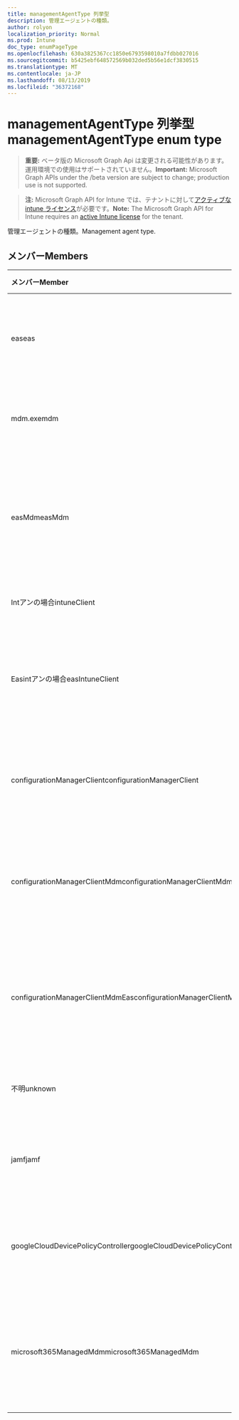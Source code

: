 ```yaml
---
title: managementAgentType 列挙型
description: 管理エージェントの種類。
author: rolyon
localization_priority: Normal
ms.prod: Intune
doc_type: enumPageType
ms.openlocfilehash: 630a3825367cc1850e6793598010a7fdbb027016
ms.sourcegitcommit: b5425ebf648572569b032ded5b56e1dcf3830515
ms.translationtype: MT
ms.contentlocale: ja-JP
ms.lasthandoff: 08/13/2019
ms.locfileid: "36372168"
---
```

# <a name="managementagenttype-enum-type"></a><span data-ttu-id="721bc-103">managementAgentType 列挙型</span><span class="sxs-lookup"><span data-stu-id="721bc-103">managementAgentType enum type</span></span>

> <span data-ttu-id="721bc-104">**重要:** ベータ版の Microsoft Graph Api は変更される可能性があります。運用環境での使用はサポートされていません。</span><span class="sxs-lookup"><span data-stu-id="721bc-104">**Important:** Microsoft Graph APIs under the /beta version are subject to change; production use is not supported.</span></span>

> <span data-ttu-id="721bc-105">**注:** Microsoft Graph API for Intune では、テナントに対して[アクティブな intune ライセンス](https://go.microsoft.com/fwlink/?linkid=839381)が必要です。</span><span class="sxs-lookup"><span data-stu-id="721bc-105">**Note:** The Microsoft Graph API for Intune requires an [active Intune license](https://go.microsoft.com/fwlink/?linkid=839381) for the tenant.</span></span>

<span data-ttu-id="721bc-106">管理エージェントの種類。</span><span class="sxs-lookup"><span data-stu-id="721bc-106">Management agent type.</span></span>

## <a name="members"></a><span data-ttu-id="721bc-107">メンバー</span><span class="sxs-lookup"><span data-stu-id="721bc-107">Members</span></span>
|<span data-ttu-id="721bc-108">メンバー</span><span class="sxs-lookup"><span data-stu-id="721bc-108">Member</span></span>|<span data-ttu-id="721bc-109">値</span><span class="sxs-lookup"><span data-stu-id="721bc-109">Value</span></span>|<span data-ttu-id="721bc-110">説明</span><span class="sxs-lookup"><span data-stu-id="721bc-110">Description</span></span>|
|:---|:---|:---|
|<span data-ttu-id="721bc-111">eas</span><span class="sxs-lookup"><span data-stu-id="721bc-111">eas</span></span>|<span data-ttu-id="721bc-112">1-d</span><span class="sxs-lookup"><span data-stu-id="721bc-112">1</span></span>|<span data-ttu-id="721bc-113">デバイスは、Exchange server によって管理されています。</span><span class="sxs-lookup"><span data-stu-id="721bc-113">The device is managed by Exchange server.</span></span>|
|<span data-ttu-id="721bc-114">mdm.exe</span><span class="sxs-lookup"><span data-stu-id="721bc-114">mdm</span></span>|<span data-ttu-id="721bc-115">pbm-2</span><span class="sxs-lookup"><span data-stu-id="721bc-115">2</span></span>|<span data-ttu-id="721bc-116">デバイスは Intune MDM によって管理されます。</span><span class="sxs-lookup"><span data-stu-id="721bc-116">The device is managed by Intune MDM.</span></span>|
|<span data-ttu-id="721bc-117">easMdm</span><span class="sxs-lookup"><span data-stu-id="721bc-117">easMdm</span></span>|<span data-ttu-id="721bc-118">1/3</span><span class="sxs-lookup"><span data-stu-id="721bc-118">3</span></span>|<span data-ttu-id="721bc-119">デバイスは、Exchange server と Intune MDM の両方によって管理されます。</span><span class="sxs-lookup"><span data-stu-id="721bc-119">The device is managed by both Exchange server and Intune MDM.</span></span>|
|<span data-ttu-id="721bc-120">Intアンの場合</span><span class="sxs-lookup"><span data-stu-id="721bc-120">intuneClient</span></span>|<span data-ttu-id="721bc-121">2/4</span><span class="sxs-lookup"><span data-stu-id="721bc-121">4</span></span>|<span data-ttu-id="721bc-122">Intune クライアント管理。</span><span class="sxs-lookup"><span data-stu-id="721bc-122">Intune client managed.</span></span>|
|<span data-ttu-id="721bc-123">Easintアンの場合</span><span class="sxs-lookup"><span data-stu-id="721bc-123">easIntuneClient</span></span>|<span data-ttu-id="721bc-124">5</span><span class="sxs-lookup"><span data-stu-id="721bc-124">5</span></span>|<span data-ttu-id="721bc-125">デバイスは EAS で、Intune クライアントはデュアル管理されています。</span><span class="sxs-lookup"><span data-stu-id="721bc-125">The device is EAS and Intune client dual managed.</span></span>|
|<span data-ttu-id="721bc-126">configurationManagerClient</span><span class="sxs-lookup"><span data-stu-id="721bc-126">configurationManagerClient</span></span>|<span data-ttu-id="721bc-127">8 </span><span class="sxs-lookup"><span data-stu-id="721bc-127">8</span></span>|<span data-ttu-id="721bc-128">デバイスは構成マネージャーによって管理されています。</span><span class="sxs-lookup"><span data-stu-id="721bc-128">The device is managed by Configuration Manager.</span></span>|
|<span data-ttu-id="721bc-129">configurationManagerClientMdm</span><span class="sxs-lookup"><span data-stu-id="721bc-129">configurationManagerClientMdm</span></span>|<span data-ttu-id="721bc-130">10 </span><span class="sxs-lookup"><span data-stu-id="721bc-130">10</span></span>|<span data-ttu-id="721bc-131">デバイスは、構成マネージャーおよび MDM によって管理されます。</span><span class="sxs-lookup"><span data-stu-id="721bc-131">The device is managed by Configuration Manager and MDM.</span></span>|
|<span data-ttu-id="721bc-132">configurationManagerClientMdmEas</span><span class="sxs-lookup"><span data-stu-id="721bc-132">configurationManagerClientMdmEas</span></span>|<span data-ttu-id="721bc-133">#</span><span class="sxs-lookup"><span data-stu-id="721bc-133">11</span></span>|<span data-ttu-id="721bc-134">デバイスは、構成マネージャー、MDM、Eas によって管理されます。</span><span class="sxs-lookup"><span data-stu-id="721bc-134">The device is managed by Configuration Manager, MDM and Eas.</span></span>|
|<span data-ttu-id="721bc-135">不明</span><span class="sxs-lookup"><span data-stu-id="721bc-135">unknown</span></span>|<span data-ttu-id="721bc-136">16</span><span class="sxs-lookup"><span data-stu-id="721bc-136">16</span></span>|<span data-ttu-id="721bc-137">管理エージェントの種類が不明です。</span><span class="sxs-lookup"><span data-stu-id="721bc-137">Unknown management agent type.</span></span>|
|<span data-ttu-id="721bc-138">jamf</span><span class="sxs-lookup"><span data-stu-id="721bc-138">jamf</span></span>|<span data-ttu-id="721bc-139">32</span><span class="sxs-lookup"><span data-stu-id="721bc-139">32</span></span>|<span data-ttu-id="721bc-140">デバイス属性は、Jamf から取得されます。</span><span class="sxs-lookup"><span data-stu-id="721bc-140">The device attributes are fetched from Jamf.</span></span>|
|<span data-ttu-id="721bc-141">googleCloudDevicePolicyController</span><span class="sxs-lookup"><span data-stu-id="721bc-141">googleCloudDevicePolicyController</span></span>|<span data-ttu-id="721bc-142">64</span><span class="sxs-lookup"><span data-stu-id="721bc-142">64</span></span>|<span data-ttu-id="721bc-143">デバイスは Google の CloudDPC によって管理されています。</span><span class="sxs-lookup"><span data-stu-id="721bc-143">The device is managed by Google's CloudDPC.</span></span>|
|<span data-ttu-id="721bc-144">microsoft365ManagedMdm</span><span class="sxs-lookup"><span data-stu-id="721bc-144">microsoft365ManagedMdm</span></span>|<span data-ttu-id="721bc-145">258</span><span class="sxs-lookup"><span data-stu-id="721bc-145">258</span></span>|<span data-ttu-id="721bc-146">このデバイスは、Microsoft 365 によって Intune によって管理されます。</span><span class="sxs-lookup"><span data-stu-id="721bc-146">This device is managed by Microsoft 365 through Intune.</span></span>|



